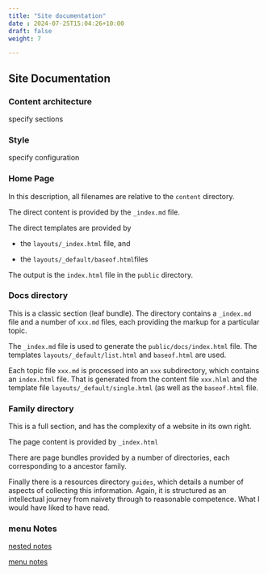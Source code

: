 ```yaml
---
title: "Site documentation"
date : 2024-07-25T15:04:26+10:00
draft: false
weight: 7

---
```


## Site Documentation ##

### Content architecture ###

specify sections

### Style ###

specify configuration

### Home Page ###

In this description, all filenames are relative to the `content` directory.

The direct content is provided by the `_index.md` file.

The direct templates are provided by

- the `layouts/_index.html` file, and

- the `layouts/_default/baseof.html`files

The output is the `index.html` file in the `public` directory.

### Docs directory ###

This is a classic section (leaf bundle). The directory contains a `_index.md` file and a number of `xxx.md` files, each providing the markup for a particular topic.

The `_index.md` file is used to generate the `public/docs/index.html` file. The templates `layouts/_default/list.html` and `baseof.html` are used.

Each topic file `xxx.md` is processed into an `xxx` subdirectory, which contains an `index.html` file. That is generated from the content file `xxx.hlml` and the template file `layouts/_default/single.html` (as well as the `baseof.html` file.

### Family directory ###

This is a full section, and has the complexity of a website in its own right.

The page content is provided by `_index.html`

There are page bundles provided by a number of directories, each corresponding to a ancestor family.

Finally there is a resources directory `guides`, which details a number of aspects of collecting  this information. Again, it is structured as an intellectual journey from naivety through to reasonable competence. What I would have liked to have read.


### menu Notes

[nested notes](https://hugocodex.org/blog/creating-a-menu-with-nested-pages/)

[menu notes](https://harrycresswell.com/writing/menus-in-hugo/)
